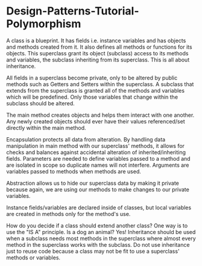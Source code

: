 # Design-Patterns-Tutorial-Polymorphism
A class is a blueprint. It has fields i.e. instance variables and has objects and methods created from it. It also defines all methods or functions for its objects. This superclass grant its object (subclass) access to its methods and variables, the subclass inheriting from its superclass. This is all about inheritance.

All fields in a superclass become private, only to be altered by public methods such as Getters and Setters within the superclass. A subclass that extends from the superclass is granted all of the methods and variables which will be predefined. Only those variables that change within the subclass should be altered.

The main method creates objects and helps them interact with one another. Any newly created objects should ever have their values referenced/set directly within the main method.

Encapsulation protects all data from alteration. By handling data manipulation in main method with our superclass' methods, it allows for checks and balances against accidental alteration of inherited/inheriting fields. Parameters are needed to define variables passed to a method and are isolated in scope so duplicate names will not interfere. Arguments are variables passed to methods when methods are used.

Abstraction allows us to hide our superclass data by making it private because again, we are using our methods to make changes to our private variables.

Instance fields/variables are declared inside of classes, but local variables are created in methods only for the method's use.

How do you decide if a class should extend another class? One way is to use the "IS A" principle. Is a dog an animal? Yes! Inheritance should be used when a subclass needs most methods in the superclass where almost every method in the superclass works with the subclass. Do not use inheritance just to reuse code because a class may not be fit to use a superclass' methods or variables. 
